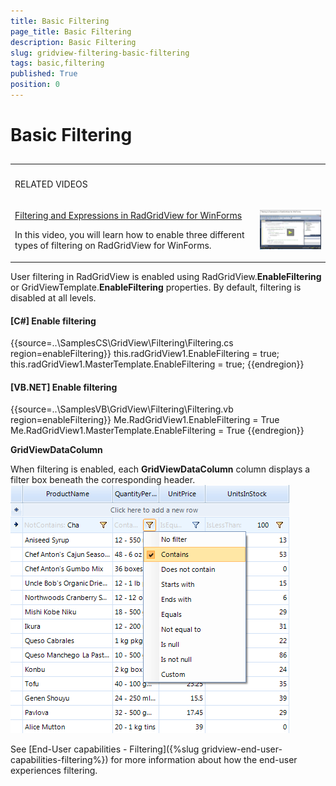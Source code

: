 ```yaml
---
title: Basic Filtering
page_title: Basic Filtering
description: Basic Filtering
slug: gridview-filtering-basic-filtering
tags: basic,filtering
published: True
position: 0
---
```


# Basic Filtering



## 
<table><th><tr><td>

RELATED VIDEOS</td><td></td></tr></th><tr><td>

[Filtering and Expressions in RadGridView for WinForms](http://tv.telerik.com/watch/winforms/filtering-expressions-in-radgridview-for-winforms)

In this video, you will learn how to enable three different types of filtering on RadGridView for WinForms.
            		</td><td>![gridview-filtering-basic-filtering 001](images/gridview-filtering-basic-filtering001.png)</td></tr></table>

User filtering in RadGridView is enabled using RadGridView.__EnableFiltering__ or GridViewTemplate.__EnableFiltering__
        properties. By default, filtering is disabled at all levels.

#### __[C#] Enable filtering__

{{source=..\SamplesCS\GridView\Filtering\Filtering.cs region=enableFiltering}}
	            this.radGridView1.EnableFiltering = true;
	            this.radGridView1.MasterTemplate.EnableFiltering = true;
	{{endregion}}



#### __[VB.NET] Enable filtering__

{{source=..\SamplesVB\GridView\Filtering\Filtering.vb region=enableFiltering}}
	        Me.RadGridView1.EnableFiltering = True
	        Me.RadGridView1.MasterTemplate.EnableFiltering = True
	{{endregion}}



__GridViewDataColumn__

When filtering is enabled, each __GridViewDataColumn__ column displays a filter box beneath the corresponding header. ![gridview-filtering-basic-filtering 002](images/gridview-filtering-basic-filtering002.png)

See [End-User capabilities - Filtering]({%slug gridview-end-user-capabilities-filtering%}) for more information about how the end-user experiences filtering.
